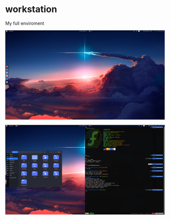 # workstation
My full enviroment

![1-general_layout.png](https://raw.githubusercontent.com/renantmagalhaes/workstation/master/images/1-general_layout.png)

![2-terminal_and_file-manager.png](https://raw.githubusercontent.com/renantmagalhaes/workstation/master/images/2-terminal_and_file-manager.png)
